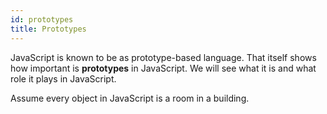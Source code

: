 ```yaml
---
id: prototypes
title: Prototypes
---
```


JavaScript is known to be as prototype-based language. That itself shows how important is **prototypes** in JavaScript. We will see what it is and what role it plays in JavaScript.

Assume every object in JavaScript is a room in a building.
